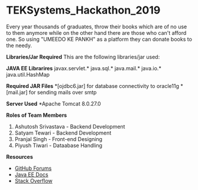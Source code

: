 # TEKSystems_Hackathon_2019
Every year thousands of graduates, throw their books which are of no use to them anymore while on the other hand there are those who can't afford one. So using "UMEEDO KE PANKH" as a platform they can donate books to the needy.


**Libraries/Jar Required**
This are the following libraries/jar used:

**JAVA EE Librarires**
javax.servlet.*
java.sql.*
java.mail.*
java.io.*
java.util.HashMap
 
 **Required JAR Files**
  *[ojdbc6.jar] for database connectivity to oracle11g
  *[mail.jar] for sending mails over smtp
  
**Server Used**
  *Apache Tomcat 8.0.27.0

**Roles of Team Members**
1. Ashutosh Srivastava  - Backend Development
2. Satyam Tewari        - Backend Development
3. Pranjal Singh        - Front-end  Designing
4. Piyush Tiwari        - Dataabase Handling

**Resources**
 * [GitHub Forums](https://github.community/)
 * [Java EE Docs](https://docs.oracle.com/)
 * [Stack Overflow](https://stackoverflow.com/)
